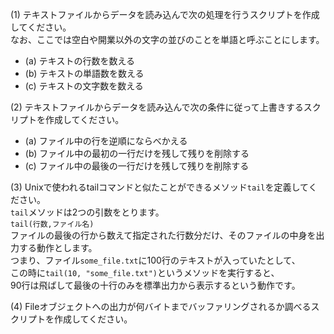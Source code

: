 (1) テキストファイルからデータを読み込んで次の処理を行うスクリプトを作成してください。  
なお、ここでは空白や開業以外の文字の並びのことを単語と呼ぶことにします。  
  - (a) テキストの行数を数える  
  - (b) テキストの単語数を数える  
  - (c) テキストの文字数を数える

(2) テキストファイルからデータを読み込んで次の条件に従って上書きするスクリプトを作成してください。  
  - (a) ファイル中の行を逆順にならべかえる
  - (b) ファイル中の最初の一行だけを残して残りを削除する
  - (c) ファイル中の最後の一行だけを残して残りを削除する

(3) Unixで使われるtailコマンドと似たことができるメソッド`tail`を定義してください。  
`tail`メソッドは2つの引数をとります。  
```tail(行数,ファイル名)```  
ファイルの最後の行から数えて指定された行数分だけ、そのファイルの中身を出力する動作とします。  
つまり、ファイル`some_file.txt`に100行のテキストが入っていたとして、  
この時に`tail(10, "some_file.txt")`というメソッドを実行すると、  
90行は飛ばして最後の十行のみを標準出力から表示するという動作です。

(4) Fileオブジェクトへの出力が何バイトまでバッファリングされるか調べるスクリプトを作成してください。